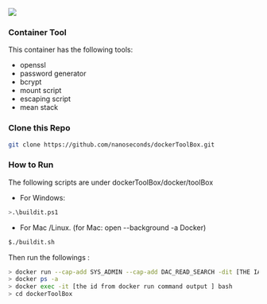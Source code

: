 

![](https://d1q6f0aelx0por.cloudfront.net/icons/docker-edition-azure6.png )

### Container Tool
This container has the following tools:
- openssl
- password generator
- bcrypt
- mount script
- escaping script
- mean stack

### Clone this Repo
```sh
git clone https://github.com/nanoseconds/dockerToolBox.git
```
### How  to Run
The following scripts are under dockerToolBox/docker/toolBox 
-  For Windows:
```sh
>.\buildit.ps1
```
- For Mac /Linux. (for Mac: open --background -a Docker)
```sh
$./buildit.sh
```
Then run the followings :
```sh
> docker run --cap-add SYS_ADMIN --cap-add DAC_READ_SEARCH -dit [THE IAMGE ID FOR toolbox/sh]
> docker ps -a
> docker exec -it [the id from docker run command output ] bash
> cd dockerToolBox
